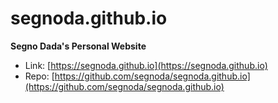# segnoda.github.io

**Segno Dada's Personal Website**

* Link: [https://segnoda.github.io](https://segnoda.github.io)
* Repo: [https://github.com/segnoda/segnoda.github.io](https://github.com/segnoda/segnoda.github.io)

